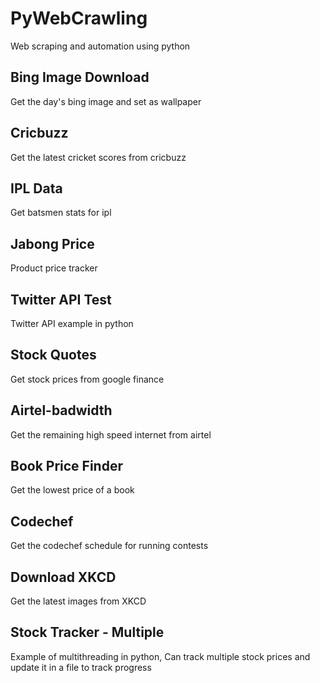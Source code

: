 # PyWebCrawling

Web scraping and automation using python

## Bing Image Download

Get the day's bing image and set as wallpaper

## Cricbuzz 

Get the latest cricket scores from cricbuzz

## IPL Data 

Get batsmen stats for ipl

## Jabong Price 

Product price tracker

## Twitter API Test 

Twitter API example in python

## Stock Quotes 

Get stock prices from google finance

## Airtel-badwidth 

Get the remaining high speed internet from airtel

## Book Price Finder

Get the lowest price of a book

## Codechef 

Get the codechef schedule for running contests

## Download XKCD 

Get the latest images from XKCD

## Stock Tracker - Multiple

Example of multithreading in python, 
Can track multiple stock prices and update it in a file to track progress








